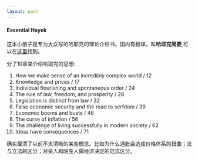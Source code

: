 ```yaml
---
layout: post
---
```


#### Essential Hayek

这本小册子是专为大众写的哈耶克的理论介绍书。国内有翻译，叫**哈耶克简要**,可以在[这里](http://weibo.com/p/1001603950359000265272)找到。

分了10章来介绍哈耶克的思想:

1. How we make sense of an incredibly complex world / 12
2. Knowledge and prices / 17
3. Individual flourishing and spontaneous order / 24
4. The rule of law, freedom, and prosperity / 28
5. Legislation is distinct from law / 32
6. False economic security and the road to serfdom / 39
7. Economic booms and busts / 46
8. The curse of inflation / 56
9. The challenge of living successfully in modern society / 62
10. Ideas have consequences / 71

确实厘清了以前不太清晰的某些概念。比如为什么通胀会造成价格体系的扭曲；法与立法的区分；对亲人和陌生人做经济决定的范式区分。
